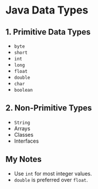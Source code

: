 # Java Data Types

## 1. Primitive Data Types

- `byte`
- `short`
- `int`
- `long`
- `float`
- `double`
- `char`
- `boolean`

## 2. Non-Primitive Types

- `String`
- Arrays
- Classes
- Interfaces

## My Notes

- Use `int` for most integer values.
- `double` is preferred over `float`.
